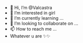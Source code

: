 - 👋 Hi, I’m @Valcastra
- 👀 I’m interested in girl 
- 🌱 I’m currently learning ...
- 💞️ I’m looking to collaborate on ...
- 📫 How to reach me ...
- Whatever u are ✨✨
<!---
Valcastra/Valcastra is a ✨ special ✨ repository because its `README.md` (this file) appears on your GitHub profile.
You can click the Preview link to take a look at your changes.
--->
